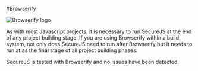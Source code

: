 #Browserify

![Browserify logo](http://browserify.org/images/browserify.png)

As with most Javascript projects, it is necessary to run SecureJS at the end of any project building stage. If you are using Browserify within a build system, not only does SecureJS need to run after Browserify but it needs to run at as the final stage of all project building phases.

SecureJS is tested with Browserify and no issues have been detected.